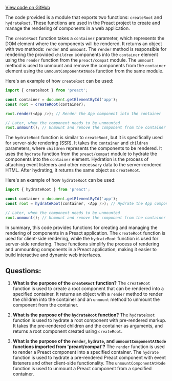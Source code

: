 [View code on GitHub](https://github.com/preactjs/preact/compat/client.mjs)

The code provided is a module that exports two functions: `createRoot` and `hydrateRoot`. These functions are used in the Preact project to create and manage the rendering of components in a web application.

The `createRoot` function takes a `container` parameter, which represents the DOM element where the components will be rendered. It returns an object with two methods: `render` and `unmount`. The `render` method is responsible for rendering the provided `children` components into the `container` element using the `render` function from the `preact/compat` module. The `unmount` method is used to unmount and remove the components from the `container` element using the `unmountComponentAtNode` function from the same module.

Here's an example of how `createRoot` can be used:

```javascript
import { createRoot } from 'preact';

const container = document.getElementById('app');
const root = createRoot(container);

root.render(<App />); // Render the App component into the container

// Later, when the component needs to be unmounted
root.unmount(); // Unmount and remove the component from the container
```

The `hydrateRoot` function is similar to `createRoot`, but it is specifically used for server-side rendering (SSR). It takes the `container` and `children` parameters, where `children` represents the components to be rendered. It uses the `hydrate` function from the `preact/compat` module to hydrate the components into the `container` element. Hydration is the process of attaching event listeners and other necessary data to the server-rendered HTML. After hydrating, it returns the same object as `createRoot`.

Here's an example of how `hydrateRoot` can be used:

```javascript
import { hydrateRoot } from 'preact';

const container = document.getElementById('app');
const root = hydrateRoot(container, <App />); // Hydrate the App component into the container

// Later, when the component needs to be unmounted
root.unmount(); // Unmount and remove the component from the container
```

In summary, this code provides functions for creating and managing the rendering of components in a Preact application. The `createRoot` function is used for client-side rendering, while the `hydrateRoot` function is used for server-side rendering. These functions simplify the process of rendering and unmounting components in a Preact application, making it easier to build interactive and dynamic web interfaces.
## Questions: 
 1. **What is the purpose of the `createRoot` function?**
The `createRoot` function is used to create a root component that can be rendered into a specified container. It returns an object with a `render` method to render the children into the container and an `unmount` method to unmount the component from the container.

2. **What is the purpose of the `hydrateRoot` function?**
The `hydrateRoot` function is used to hydrate a root component with pre-rendered markup. It takes the pre-rendered children and the container as arguments, and returns a root component created using `createRoot`.

3. **What is the purpose of the `render`, `hydrate`, and `unmountComponentAtNode` functions imported from 'preact/compat'?**
The `render` function is used to render a Preact component into a specified container. The `hydrate` function is used to hydrate a pre-rendered Preact component with event listeners and other client-side functionality. The `unmountComponentAtNode` function is used to unmount a Preact component from a specified container.